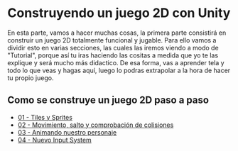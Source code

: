 # Construyendo un juego 2D con Unity

En esta parte, vamos a hacer muchas cosas, la primera parte consistirá en construir un juego 2D totalmente funcional y jugable. Para ello vamos a dividir esto en varias secciones, las cuales las iremos viendo a modo de "Tutorial", porque así tu iras haciendo las cositas a medida que yo te las explique y será mucho más didactico. De esa forma, vas a aprender tela y todo lo que veas y hagas aquí, luego lo podras extrapolar a la hora de hacer tu propio juego.


## Como se construye un juego 2D paso a paso

 * [01 - Tiles y Sprites](01_TilesYSprites.md)
 * [02 - Movimiento, salto y comprobación de colisiones](02_MovingPlayer.md)
 * [03 - Animando nuestro personaje](03_AnimatePlayer.md)
 * [04 - Nuevo Input System](04_NuevoSistemaInput.md)